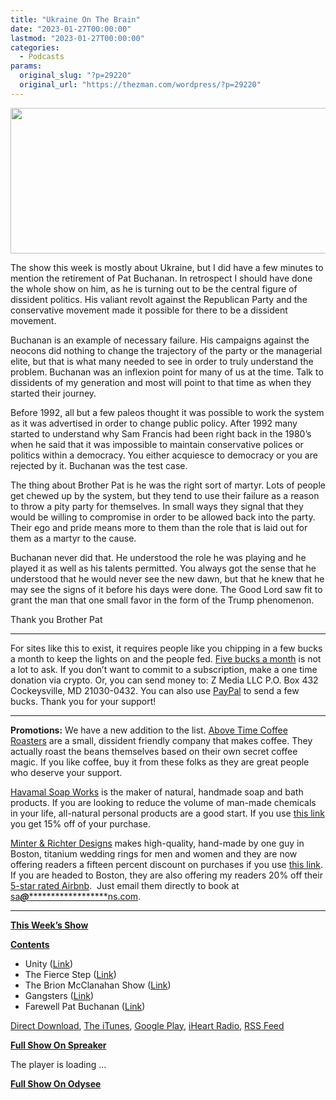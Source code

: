 ```yaml
---
title: "Ukraine On The Brain"
date: "2023-01-27T00:00:00"
lastmod: "2023-01-27T00:00:00"
categories:
  - Podcasts
params:
  original_slug: "?p=29220"
  original_url: "https://thezman.com/wordpress/?p=29220"
---
```


[<img
src="http://thezman.com/wordpress/wp-content/uploads/2018/01/Power-Hour.png"
decoding="async" width="600" height="233" />](http://thezman.com/wordpress/wp-content/uploads/2018/01/Power-Hour.png)

The show this week is mostly about Ukraine, but I did have a few minutes
to mention the retirement of Pat Buchanan. In retrospect I should have
done the whole show on him, as he is turning out to be the central
figure of dissident politics. His valiant revolt against the Republican
Party and the conservative movement made it possible for there to be a
dissident movement.

Buchanan is an example of necessary failure. His campaigns against the
neocons did nothing to change the trajectory of the party or the
managerial elite, but that is what many needed to see in order to truly
understand the problem. Buchanan was an inflexion point for many of us
at the time. Talk to dissidents of my generation and most will point to
that time as when they started their journey.

Before 1992, all but a few paleos thought it was possible to work the
system as it was advertised in order to change public policy. After 1992
many started to understand why Sam Francis had been right back in the
1980’s when he said that it was impossible to maintain conservative
polices or politics within a democracy. You either acquiesce to
democracy or you are rejected by it. Buchanan was the test case.

The thing about Brother Pat is he was the right sort of martyr. Lots of
people get chewed up by the system, but they tend to use their failure
as a reason to throw a pity party for themselves. In small ways they
signal that they would be willing to compromise in order to be allowed
back into the party. Their ego and pride means more to them than the
role that is laid out for them as a martyr to the cause.

Buchanan never did that. He understood the role he was playing and he
played it as well as his talents permitted. You always got the sense
that he understood that he would never see the new dawn, but that he
knew that he may see the signs of it before his days were done. The Good
Lord saw fit to grant the man that one small favor in the form of the
Trump phenomenon.

Thank you Brother Pat

------------------------------------------------------------------------

For sites like this to exist, it requires people like you chipping in a
few bucks a month to keep the lights on and the people fed.
<a href="https://www.subscribestar.com/the-z-blog"
rel="noopener noreferrer" target="_blank">Five bucks a month</a> is not
a lot to ask. If you don’t want to commit to a subscription, make a one
time donation via crypto. Or, you can send money to: Z Media LLC P.O.
Box 432 Cockeysville, MD 21030-0432. You can also use <a
href="https://www.paypal.com/cgi-bin/webscr?cmd=_s-xclick&amp;hosted_button_id=UDAS2Q8JYA6CN&amp;source=url"
rel="noopener noreferrer" target="_blank">PayPal</a> to send a few
bucks. Thank you for your support!

------------------------------------------------------------------------

**Promotions:** We have a new addition to the list.
<a href="https://abovetimecoffee.com/" rel="noopener"
target="_blank">Above Time Coffee Roasters</a> are a small, dissident
friendly company that makes coffee. They actually roast the beans
themselves based on their own secret coffee magic. If you like coffee,
buy it from these folks as they are great people who deserve your
support.

<a href="https://havamalsoapworks.com/" rel="noopener"
target="_blank">Havamal Soap Works</a> is the maker of natural, handmade
soap and bath products. If you are looking to reduce the volume of
man-made chemicals in your life, all-natural personal products are a
good start. If you use
<a href="https://havamalsoapworks.com/discount/ZMAN" rel="noopener"
target="_blank">this link</a> you get 15% off of your purchase.

<a href="https://www.minterandrichterdesigns.com/"
rel="noreferrer nofollow noopener" target="_blank">Minter &amp; Richter
Designs</a> makes high-quality, hand-made by one guy in Boston, titanium
wedding rings for men and women and they are now offering readers a
fifteen percent discount on purchases if you use
<a href="https://www.minterandrichterdesigns.com/discount/ZMAN"
rel="noreferrer nofollow noopener" target="_blank">this link</a>.
<span class="highlight"><span class="colour"><span class="font"><span class="size">If
you are headed to Boston, they are also offering my readers 20% off
their <a
href="https://www.airbnb.com/users/7988017/listings?user_id=7988017&amp;s=3"
rel="noopener noreferrer" target="_blank">5-star rated Airbnb</a>.  Just
email them directly to book at
<a href="mailto:sa***@*********************ns.com"
data-original-string="OZ2Q7auLofqqZ/9p02/sRw==cb7YTRhlnCYvgM8wtNJVTsoeT4AImnmu33h63heJLef8e0reFW3zVUT+k6MB3QZkI7t"><span
class="apbct-email-encoder"
data-original-string="q+koZ9IX31afPWmTELwQuw==cb7A7xKdbqL8yrLBEa5z/jABATlpeQ10x8ma8bO7kSl/K+bM4h1c+0Zw1B0o1upJRq+"
title="This contact has been encoded by Anti-Spam by CleanTalk. Click to decode. To finish the decoding make sure that JavaScript is enabled in your browser.">sa<span
class="apbct-blur">***</span>@<span
class="apbct-blur">*********************</span>ns.com</span></a>.</span></span></span></span>

------------------------------------------------------------------------

**<u>This Week’s Show</u>**

**<u>Contents</u>**

-   Unity ([Link](https://archive.is/d2ny4))
-   The Fierce Step
    ([Link](https://www.cnn.com/2023/01/25/europe/western-tanks-ukraine-russia-intl-cmd/index.html))
-   The Brion McClanahan Show
    ([Link](https://podcasts.apple.com/us/podcast/the-brion-mcclanahan-show/id1090653589?i=1000596499232))
-   Gangsters
    ([Link](https://www.rferl.org/a/ukraine-sbu-responsible-killing-banker-russian-intelligence/32235780.html))
-   Farewell Pat Buchanan
    ([Link](https://humanevents.com/2023/01/25/david-marcus-pat-buchanans-legacy-is-the-future-of-the-new-right))

<a href="https://api.spreaker.com/v2/episodes/52560032/download.mp3"
rel="noopener" target="_blank">Direct Download</a>, <a
href="https://itunes.apple.com/us/podcast/the-z-blog-power-hour/id1262799640?mt=2"
rel="noopener noreferrer" target="_blank">The iTunes</a>, <a
href="https://podcasts.google.com/?feed=aHR0cHM6Ly93d3cuc3ByZWFrZXIuY29tL3Nob3cvMjU4OTY1Ny9lcGlzb2Rlcy9mZWVk"
rel="noopener noreferrer" target="_blank">Google Play</a>, <a href="https://www.iheart.com/podcast/the-z-blog-power-hour-29246491/"
rel="noopener noreferrer" target="_blank">iHeart Radio,</a>
<a href="https://www.spreaker.com/show/2589657/episodes/feed"
rel="noopener noreferrer" target="_blank">RSS Feed</a>

**<u>Full Show On Spreaker</u>**

The player is loading ...

<span class="widget_spinner dark"></span>

**<u>Full Show On Odysee</u>**
